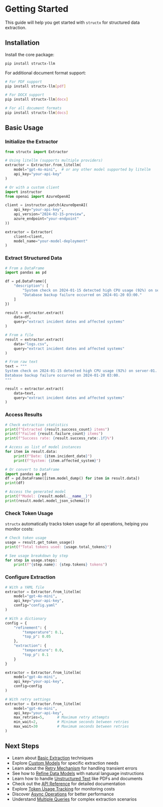 # Getting Started

This guide will help you get started with `structx` for structured data
extraction.

## Installation

Install the core package:

```bash
pip install structx-llm
```

For additional document format support:

```bash
# For PDF support
pip install structx-llm[pdf]

# For DOCX support
pip install structx-llm[docx]

# For all document formats
pip install structx-llm[docs]
```

## Basic Usage

### Initialize the Extractor

```python
from structx import Extractor

# Using litellm (supports multiple providers)
extractor = Extractor.from_litellm(
    model="gpt-4o-mini",  # or any other model supported by litellm
    api_key="your-api-key"
)

# Or with a custom client
import instructor
from openai import AzureOpenAI

client = instructor.patch(AzureOpenAI(
    api_key="your-api-key",
    api_version="2024-02-15-preview",
    azure_endpoint="your-endpoint"
))

extractor = Extractor(
    client=client,
    model_name="your-model-deployment"
)
```

### Extract Structured Data

```python
# From a DataFrame
import pandas as pd

df = pd.DataFrame({
    "description": [
        "System check on 2024-01-15 detected high CPU usage (92%) on server-01.",
        "Database backup failure occurred on 2024-01-20 03:00."
    ]
})

result = extractor.extract(
    data=df,
    query="extract incident dates and affected systems"
)

# From a file
result = extractor.extract(
    data="logs.csv",
    query="extract incident dates and affected systems"
)

# From raw text
text = """
System check on 2024-01-15 detected high CPU usage (92%) on server-01.
Database backup failure occurred on 2024-01-20 03:00.
"""

result = extractor.extract(
    data=text,
    query="extract incident dates and affected systems"
)
```

### Access Results

```python
# Check extraction statistics
print(f"Extracted {result.success_count} items")
print(f"Failed {result.failure_count} items")
print(f"Success rate: {result.success_rate:.1f}%")

# Access as list of model instances
for item in result.data:
    print(f"Date: {item.incident_date}")
    print(f"System: {item.affected_system}")

# Or convert to DataFrame
import pandas as pd
df = pd.DataFrame([item.model_dump() for item in result.data])
print(df)

# Access the generated model
print(f"Model: {result.model.__name__}")
print(result.model.model_json_schema())
```

### Check Token Usage

`structx` automatically tracks token usage for all operations, helping you
monitor costs:

```python
# Check token usage
usage = result.get_token_usage()
print(f"Total tokens used: {usage.total_tokens}")

# See usage breakdown by step
for step in usage.steps:
    print(f"{step.name}: {step.tokens} tokens")
```

### Configure Extraction

```python
# With a YAML file
extractor = Extractor.from_litellm(
    model="gpt-4o-mini",
    api_key="your-api-key",
    config="config.yaml"
)

# With a dictionary
config = {
    "refinement": {
        "temperature": 0.1,
        "top_p": 0.05
    },
    "extraction": {
        "temperature": 0.0,
        "top_p": 0.1
    }
}

extractor = Extractor.from_litellm(
    model="gpt-4o-mini",
    api_key="your-api-key",
    config=config
)

# With retry settings
extractor = Extractor.from_litellm(
    model="gpt-4o-mini",
    api_key="your-api-key",
    max_retries=5,      # Maximum retry attempts
    min_wait=2,         # Minimum seconds between retries
    max_wait=30         # Maximum seconds between retries
)
```

## Next Steps

- Learn about [Basic Extraction](guides/basic-extraction.md) techniques
- Explore [Custom Models](guides/custom-models.md) for specific extraction needs
- Learn about the [Retry Mechanism](guides/retry-mechanism.md) for handling
  transient errors
- See how to [Refine Data Models](guides/model-refinement.md) with natural
  language instructions
- Learn how to handle [Unstructured Text](guides/unstructured-text.md) like PDFs
  and documents
- Check out the [API Reference](api/extractor.md) for detailed documentation
- Explore [Token Usage Tracking](guides/token-tracking.md) for monitoring costs
- Discover [Async Operations](guides/async-operations.md) for better performance
- Understand [Multiple Queries](guides/multiple-queries.md) for complex
  extraction scenarios
